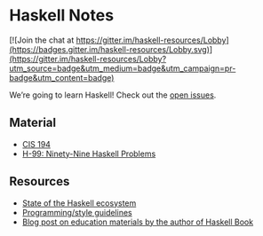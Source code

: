 # Haskell Notes

[![Join the chat at https://gitter.im/haskell-resources/Lobby](https://badges.gitter.im/haskell-resources/Lobby.svg)](https://gitter.im/haskell-resources/Lobby?utm_source=badge&utm_medium=badge&utm_campaign=pr-badge&utm_content=badge)

We’re going to learn Haskell!
Check out the [open issues](https://github.com/emilyhorsman/haskell-resources/issues).

## Material

* [CIS 194](http://www.seas.upenn.edu/~cis194/spring13/lectures.html)
* [H-99: Ninety-Nine Haskell Problems](https://wiki.haskell.org/H-99:_Ninety-Nine_Haskell_Problems)

## Resources

* [State of the Haskell ecosystem](https://github.com/Gabriel439/post-rfc/blob/master/sotu.md)
* [Programming/style guidelines](https://wiki.haskell.org/Programming_guidelines)
* [Blog post on education materials by the author of Haskell Book](http://bitemyapp.com/posts/2014-12-31-functional-education.html)
